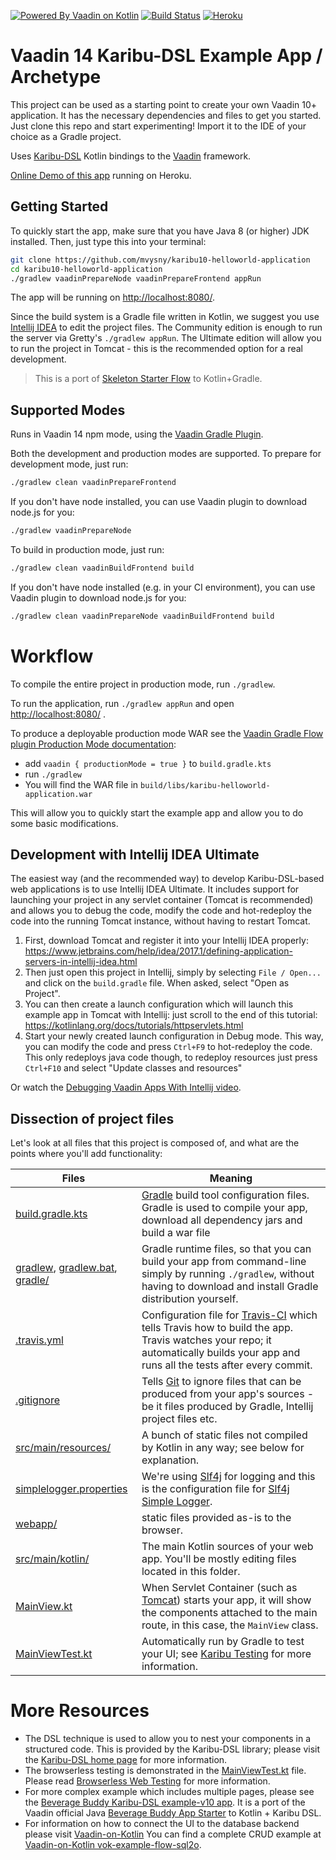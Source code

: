 [![Powered By Vaadin on Kotlin](http://vaadinonkotlin.eu/iconography/vok_badge.svg)](http://vaadinonkotlin.eu)
[![Build Status](https://travis-ci.org/mvysny/karibu10-helloworld-application.svg?branch=master)](https://travis-ci.org/mvysny/karibu10-helloworld-application)
[![Heroku](https://heroku-badge.herokuapp.com/?app=karibu10-helloworld-app&style=flat&svg=1)](https://karibu10-helloworld-app.herokuapp.com/)

# Vaadin 14 Karibu-DSL Example App / Archetype

This project can be used as a starting point to create your own Vaadin 10+ application.
It has the necessary dependencies and files to get you started.
Just clone this repo and start experimenting! Import it to the IDE of your choice as a Gradle project.
                                              
Uses [Karibu-DSL](https://github.com/mvysny/karibu-dsl) Kotlin bindings to the [Vaadin](https://vaadin.com/flow) framework.

[Online Demo of this app](https://karibu10-helloworld-app.herokuapp.com) running on Heroku.

## Getting Started

To quickly start the app, make sure that you have Java 8 (or higher) JDK installed. Then, just type this into your terminal:

```bash
git clone https://github.com/mvysny/karibu10-helloworld-application
cd karibu10-helloworld-application
./gradlew vaadinPrepareNode vaadinPrepareFrontend appRun
```

The app will be running on [http://localhost:8080/](http://localhost:8080/).

Since the build system is a Gradle file written in Kotlin, we suggest you use [Intellij IDEA](https://www.jetbrains.com/idea/download)
to edit the project files. The Community edition is enough to run the server
via Gretty's `./gradlew appRun`. The Ultimate edition will allow you to run the project in Tomcat - this is the recommended
option for a real development.

> This is a port of [Skeleton Starter Flow](https://github.com/vaadin/skeleton-starter-flow) to Kotlin+Gradle.

## Supported Modes

Runs in Vaadin 14 npm mode, using the [Vaadin Gradle Plugin](https://github.com/vaadin/vaadin-gradle-plugin).

Both the development and production modes are supported.
To prepare for development mode, just run:

```bash
./gradlew clean vaadinPrepareFrontend
```

If you don't have node installed, you can use Vaadin plugin to download node.js for you:

```bash
./gradlew vaadinPrepareNode
```

To build in production mode, just run:

```bash
./gradlew clean vaadinBuildFrontend build
```

If you don't have node installed (e.g. in your CI environment), you can use Vaadin plugin to download node.js for you:

```bash
./gradlew clean vaadinPrepareNode vaadinBuildFrontend build
```

# Workflow

To compile the entire project in production mode, run `./gradlew`.

To run the application, run `./gradlew appRun` and open [http://localhost:8080/](http://localhost:8080/) .

To produce a deployable production mode WAR see the [Vaadin Gradle Flow plugin Production Mode documentation](https://docs.devsoap.com/vaadin_flow_gradle_plugin_advanced/production_mode.html):
- add `vaadin { productionMode = true }` to `build.gradle.kts`
- run `./gradlew`
- You will find the WAR file in `build/libs/karibu-helloworld-application.war`

This will allow you to quickly start the example app and allow you to do some basic modifications.

## Development with Intellij IDEA Ultimate

The easiest way (and the recommended way) to develop Karibu-DSL-based web applications is to use Intellij IDEA Ultimate.
It includes support for launching your project in any servlet container (Tomcat is recommended)
and allows you to debug the code, modify the code and hot-redeploy the code into the running Tomcat
instance, without having to restart Tomcat.

1. First, download Tomcat and register it into your Intellij IDEA properly: https://www.jetbrains.com/help/idea/2017.1/defining-application-servers-in-intellij-idea.html
2. Then just open this project in Intellij, simply by selecting `File / Open...` and click on the
   `build.gradle` file. When asked, select "Open as Project".
2. You can then create a launch configuration which will launch this example app in Tomcat with Intellij: just
   scroll to the end of this tutorial: https://kotlinlang.org/docs/tutorials/httpservlets.html
3. Start your newly created launch configuration in Debug mode. This way, you can modify the code
   and press `Ctrl+F9` to hot-redeploy the code. This only redeploys java code though, to
   redeploy resources just press `Ctrl+F10` and select "Update classes and resources"
   
Or watch the [Debugging Vaadin Apps With Intellij video](https://www.youtube.com/watch?v=M0Q7D03bYXc).

## Dissection of project files

Let's look at all files that this project is composed of, and what are the points where you'll add functionality:

| Files | Meaning
| ----- | -------
| [build.gradle.kts](build.gradle.kts) | [Gradle](https://gradle.org/) build tool configuration files. Gradle is used to compile your app, download all dependency jars and build a war file
| [gradlew](gradlew), [gradlew.bat](gradlew.bat), [gradle/](gradle) | Gradle runtime files, so that you can build your app from command-line simply by running `./gradlew`, without having to download and install Gradle distribution yourself.
| [.travis.yml](.travis.yml) | Configuration file for [Travis-CI](http://travis-ci.org/) which tells Travis how to build the app. Travis watches your repo; it automatically builds your app and runs all the tests after every commit.
| [.gitignore](.gitignore) | Tells [Git](https://git-scm.com/) to ignore files that can be produced from your app's sources - be it files produced by Gradle, Intellij project files etc.
| [src/main/resources/](src/main/resources) | A bunch of static files not compiled by Kotlin in any way; see below for explanation.
| [simplelogger.properties](src/main/resources/simplelogger.properties) | We're using [Slf4j](https://www.slf4j.org/) for logging and this is the configuration file for [Slf4j Simple Logger](https://www.slf4j.org/api/org/slf4j/impl/SimpleLogger.html).
| [webapp/](src/main/webapp) | static files provided as-is to the browser.
| [src/main/kotlin/](src/main/kotlin) | The main Kotlin sources of your web app. You'll be mostly editing files located in this folder.
| [MainView.kt](src/main/kotlin/com/vaadin/flow/demo/helloworld/MainView.kt) | When Servlet Container (such as [Tomcat](http://tomcat.apache.org/)) starts your app, it will show the components attached to the main route, in this case, the `MainView` class.
| [MainViewTest.kt](src/test/kotlin/com/vaadin/flow/demo/helloworld/MainViewTest.kt) | Automatically run by Gradle to test your UI; see [Karibu Testing](https://github.com/mvysny/karibu-testing) for more information.

# More Resources

* The DSL technique is used to allow you to nest your components in a structured code. This is provided by the
  Karibu-DSL library; please visit the [Karibu-DSL home page](https://github.com/mvysny/karibu-dsl) for more information.
* The browserless testing is demonstrated in the [MainViewTest.kt](src/test/kotlin/com/vaadin/flow/demo/helloworld/MainViewTest.kt) file.
  Please read [Browserless Web Testing](https://github.com/mvysny/karibu-testing) for more information.
* For more complex example which includes multiple pages, please see the [Beverage Buddy Karibu-DSL example-v10 app](https://github.com/mvysny/karibu-dsl#quickstart-vaadin-10-flow).
  It is a port of the Vaadin official Java [Beverage Buddy App Starter](https://github.com/vaadin/beverage-starter-flow) to Kotlin + Karibu DSL.
* For information on how to connect the UI to the database backend please visit [Vaadin-on-Kotlin](http://www.vaadinonkotlin.eu/)
  You can find a complete CRUD example at [Vaadin-on-Kotlin vok-example-flow-sql2o](https://github.com/mvysny/vaadin-on-kotlin#vaadin-10-flow-example-project).
